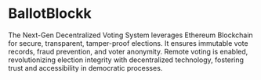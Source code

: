 # BallotBlockk
The Next-Gen Decentralized Voting System leverages Ethereum Blockchain for secure, transparent, tamper-proof elections. It ensures immutable vote records, fraud prevention, and voter anonymity. Remote voting is enabled, revolutionizing election integrity with decentralized technology, fostering trust and accessibility in democratic processes.
